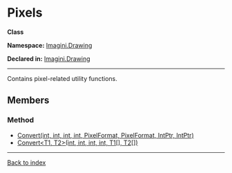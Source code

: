 # Pixels

**Class**

**Namespace:** [Imagini.Drawing](Imagini.Drawing.md)

**Declared in:** [Imagini.Drawing](Imagini.Drawing.md)

------



Contains pixel-related utility functions.


## Members

### Method
* [Convert(int, int, int, int, PixelFormat, PixelFormat, IntPtr, IntPtr)](Imagini.Drawing.Pixels.Convert(int,int,int,int,PixelFormat,PixelFormat,IntPtr,IntPtr).md)
* [Convert<T1, T2>(int, int, int, int, T1[], T2[])](Imagini.Drawing.Pixels.Convert{T1,T2}(int,int,int,int,T1[],T2[]).md)

------

[Back to index](index.md)